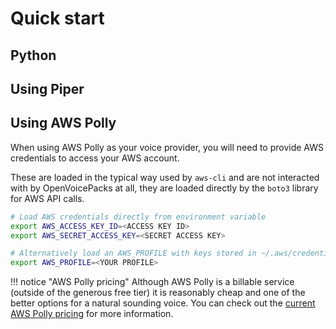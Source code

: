 # Quick start

## Python


## Using Piper


## Using AWS Polly

When using AWS Polly as your voice provider, you will need to provide AWS credentials to access your AWS account.

These are loaded in the typical way used by `aws-cli` and are not interacted with by OpenVoicePacks at all, they are loaded directly by the `boto3` library for AWS API calls.

```bash
# Load AWS credentials directly from environment variable
export AWS_ACCESS_KEY_ID=<ACCESS KEY ID>
export AWS_SECRET_ACCESS_KEY=<SECRET ACCESS KEY>

# Alternatively load an AWS_PROFILE with keys stored in ~/.aws/credentials
export AWS_PROFILE=<YOUR PROFILE>
```

!!! notice "AWS Polly pricing"
    Although AWS Polly is a billable service (outside of the generous free tier) it is reasonably cheap and one of the better options for a natural sounding voice. You can check out the [current AWS Polly pricing](https://aws.amazon.com/polly/pricing/) for more information.
